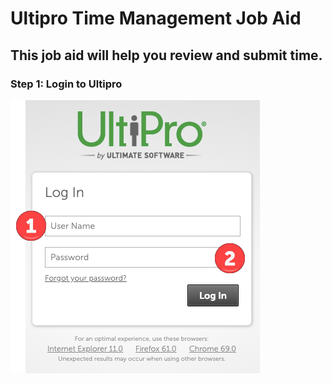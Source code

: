 # Ultipro Time Management Job Aid
## This job aid will help you review and submit time.
### Step 1:  Login to Ultipro
![](/img_ultipro_login.png)